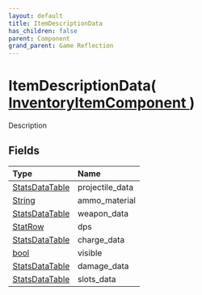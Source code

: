 ```yaml
---
layout: default
title: ItemDescriptionData
has_children: false
parent: Component
grand_parent: Game Reflection
---
```

# ItemDescriptionData( [ InventoryItemComponent ](/docs/game-reflection/components/inventory_item_component) )
Description 

## Fields

| Type | Name |
|:-------------|:--------------|
| [StatsDataTable](/docs/game-reflection/classes/stats_data_table) | projectile_data |
| [String](/docs/game-reflection/components/string) | ammo_material |
| [StatsDataTable](/docs/game-reflection/classes/stats_data_table) | weapon_data |
| [StatRow](/docs/game-reflection/classes/stat_row) | dps |
| [StatsDataTable](/docs/game-reflection/classes/stats_data_table) | charge_data |
| [bool](/docs/game-reflection/components/bool) | visible |
| [StatsDataTable](/docs/game-reflection/classes/stats_data_table) | damage_data |
| [StatsDataTable](/docs/game-reflection/classes/stats_data_table) | slots_data |

